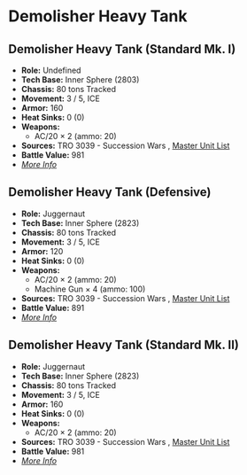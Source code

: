 # Demolisher Heavy Tank 

## Demolisher Heavy Tank (Standard Mk. I) 

- **Role:** Undefined 
- **Tech Base:** Inner Sphere (2803) 
- **Chassis:** 80 tons Tracked 
- **Movement:** 3 / 5, ICE 
- **Armor:** 160 
- **Heat Sinks:** 0 (0) 
- **Weapons:** 
  - AC/20 × 2 (ammo: 20) 
- **Sources:** TRO 3039 - Succession Wars , [Master Unit List](http://masterunitlist.info/Unit/Details/863/demolisher-heavy-tank-standard-mk-i) 
- **Battle Value:** 981 
- [*More Info*](demolisher_heavy_tank/demolisher_heavy_tank_standard_mk._i.md) 

## Demolisher Heavy Tank (Defensive) 

- **Role:** Juggernaut 
- **Tech Base:** Inner Sphere (2823) 
- **Chassis:** 80 tons Tracked 
- **Movement:** 3 / 5, ICE 
- **Armor:** 120 
- **Heat Sinks:** 0 (0) 
- **Weapons:** 
  - AC/20 × 2 (ammo: 20) 
  - Machine Gun × 4 (ammo: 100) 
- **Sources:** TRO 3039 - Succession Wars , [Master Unit List](http://masterunitlist.info/Unit/Details/860/demolisher-heavy-tank-defensive) 
- **Battle Value:** 891 
- [*More Info*](demolisher_heavy_tank/demolisher_heavy_tank_defensive.md) 

## Demolisher Heavy Tank (Standard Mk. II) 

- **Role:** Juggernaut 
- **Tech Base:** Inner Sphere (2823) 
- **Chassis:** 80 tons Tracked 
- **Movement:** 3 / 5, ICE 
- **Armor:** 160 
- **Heat Sinks:** 0 (0) 
- **Weapons:** 
  - AC/20 × 2 (ammo: 20) 
- **Sources:** TRO 3039 - Succession Wars , [Master Unit List](http://masterunitlist.info/Unit/Details/864/demolisher-heavy-tank-standard-mk-ii) 
- **Battle Value:** 981 
- [*More Info*](demolisher_heavy_tank/demolisher_heavy_tank_standard_mk._ii.md) 

